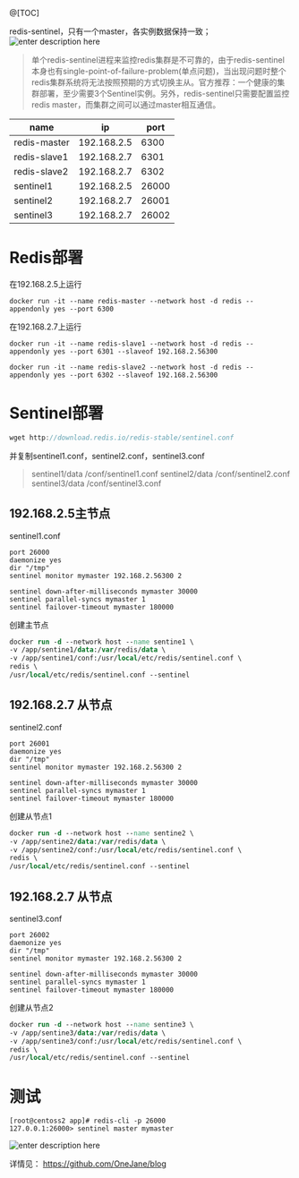 @[TOC]

redis-sentinel，只有一个master，各实例数据保持一致；
![enter description here](https://www.github.com/OneJane/blog/raw/master/小书匠/1563845335877.png)
> 单个redis-sentinel进程来监控redis集群是不可靠的，由于redis-sentinel本身也有single-point-of-failure-problem(单点问题)，当出现问题时整个redis集群系统将无法按照预期的方式切换主从。官方推荐：一个健康的集群部署，至少需要3个Sentinel实例。另外，redis-sentinel只需要配置监控redis master，而集群之间可以通过master相互通信。


|  name   |   ip  |   port  |
| --- | --- | --- |
|  redis-master   |   192.168.2.5 |   6300  |
|   redis-slave1  |   192.168.2.7  |  6301   |
|   redis-slave2  |  192.168.2.7   |    6302 |
|   sentinel1  |   192.168.2.5 |   26000  |
|   sentinel2  |   192.168.2.7  |  26001   |
|   sentinel3  |  192.168.2.7   |   26002  |

# Redis部署
在192.168.2.5上运行

``` dsconfig
docker run -it --name redis-master --network host -d redis --appendonly yes --port 6300
```

在192.168.2.7上运行

``` lsl
docker run -it --name redis-slave1 --network host -d redis --appendonly yes --port 6301 --slaveof 192.168.2.56300

docker run -it --name redis-slave2 --network host -d redis --appendonly yes --port 6302 --slaveof 192.168.2.56300
```
# Sentinel部署

``` groovy
wget http://download.redis.io/redis-stable/sentinel.conf
```
并复制sentinel1.conf，sentinel2.conf，sentinel3.conf

> sentinel1/data
          /conf/sentinel1.conf
sentinel2/data
          /conf/sentinel2.conf
sentinel3/data
          /conf/sentinel3.conf
		  
## 192.168.2.5主节点

sentinel1.conf 
``` 
port 26000
daemonize yes
dir "/tmp"
sentinel monitor mymaster 192.168.2.56300 2

sentinel down-after-milliseconds mymaster 30000
sentinel parallel-syncs mymaster 1
sentinel failover-timeout mymaster 180000
```
创建主节点

``` stata
docker run -d --network host --name sentine1 \
-v /app/sentine1/data:/var/redis/data \
-v /app/sentine1/conf:/usr/local/etc/redis/sentinel.conf \
redis \ 
/usr/local/etc/redis/sentinel.conf --sentinel
```

## 192.168.2.7 从节点

sentinel2.conf 
``` 
port 26001
daemonize yes
dir "/tmp"
sentinel monitor mymaster 192.168.2.56300 2

sentinel down-after-milliseconds mymaster 30000
sentinel parallel-syncs mymaster 1
sentinel failover-timeout mymaster 180000
```

创建从节点1
``` stata
docker run -d --network host --name sentine2 \
-v /app/sentine2/data:/var/redis/data \
-v /app/sentine2/conf:/usr/local/etc/redis/sentinel.conf \
redis \ 
/usr/local/etc/redis/sentinel.conf --sentinel
```
## 192.168.2.7 从节点

sentinel3.conf 
``` 
port 26002
daemonize yes
dir "/tmp"
sentinel monitor mymaster 192.168.2.56300 2

sentinel down-after-milliseconds mymaster 30000
sentinel parallel-syncs mymaster 1
sentinel failover-timeout mymaster 180000
```
创建从节点2
``` stata
docker run -d --network host --name sentine3 \
-v /app/sentine3/data:/var/redis/data \
-v /app/sentine3/conf:/usr/local/etc/redis/sentinel.conf \
redis \ 
/usr/local/etc/redis/sentinel.conf --sentinel
```
# 测试

``` 
[root@centoss2 app]# redis-cli -p 26000
127.0.0.1:26000> sentinel master mymaster
```

![enter description here](https://www.github.com/OneJane/blog/raw/master/小书匠/1563846494036.png)




详情见：
https://github.com/OneJane/blog
